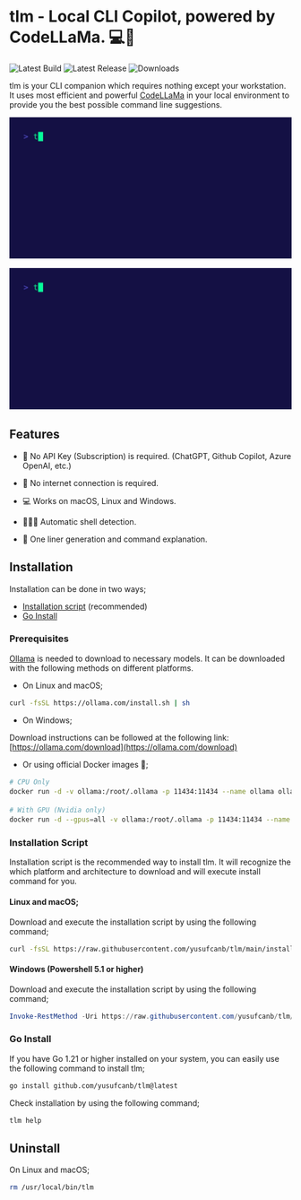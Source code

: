 # tlm - Local CLI Copilot, powered by CodeLLaMa. 💻🦙

![Latest Build](https://img.shields.io/github/actions/workflow/status/yusufcanb/tlm/build.yaml?style=for-the-badge&logo=github)
![Latest Release](https://img.shields.io/github/v/release/yusufcanb/tlm?display_name=release&style=for-the-badge&logo=github&link=https%3A%2F%2Fgithub.com%2Fyusufcanb%2Ftlm%2Freleases)
![Downloads](https://img.shields.io/github/downloads/yusufcanb/tlm/total.svg?style=for-the-badge&logo=github&color=orange)

tlm is your CLI companion which requires nothing except your workstation. It uses most efficient and powerful [CodeLLaMa](https://ai.meta.com/blog/code-llama-large-language-model-coding/) in your local environment to provide you the best possible command line suggestions.

![Suggest](./assets/suggest.gif)

![Explain](./assets/explain.gif)


## Features

- 💸 No API Key (Subscription) is required. (ChatGPT, Github Copilot, Azure OpenAI, etc.)

- 📡 No internet connection is required.

- 💻 Works on macOS, Linux and Windows.

- 👩🏻‍💻 Automatic shell detection.

- 🚀 One liner generation and command explanation.


## Installation

Installation can be done in two ways;

- [Installation script](#installation-script) (recommended)
- [Go Install](#go-install)

### Prerequisites

[Ollama](https://ollama.com/) is needed to download to necessary models.
It can be downloaded with the following methods on different platforms.

- On Linux and macOS;

```bash
curl -fsSL https://ollama.com/install.sh | sh
```

- On Windows;

Download instructions can be followed at the following link: [https://ollama.com/download](https://ollama.com/download)

- Or using official Docker images 🐳;

```bash
# CPU Only
docker run -d -v ollama:/root/.ollama -p 11434:11434 --name ollama ollama/ollama

# With GPU (Nvidia only)
docker run -d --gpus=all -v ollama:/root/.ollama -p 11434:11434 --name ollama ollama/ollama"
```

###  Installation Script

Installation script is the recommended way to install tlm.
It will recognize the which platform and architecture to download and will execute install command for you.

#### Linux and macOS;


Download and execute the installation script by using the following command;

```bash
curl -fsSL https://raw.githubusercontent.com/yusufcanb/tlm/main/install.sh | sudo bash -E
```

#### Windows (Powershell 5.1 or higher)

Download and execute the installation script by using the following command;

```powershell
Invoke-RestMethod -Uri https://raw.githubusercontent.com/yusufcanb/tlm/main/install.ps1 | Invoke-Expression
```

### Go Install

If you have Go 1.21 or higher installed on your system, you can easily use the following command to install tlm;

```bash
go install github.com/yusufcanb/tlm@latest
```

Check installation by using the following command;

```bash
tlm help
```

## Uninstall

On Linux and macOS;

```bash
rm /usr/local/bin/tlm
```
